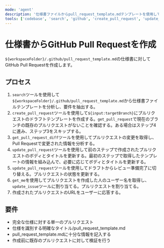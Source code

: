 ```yaml
---
mode: 'agent'
description: '仕様書ファイルからpull_request_template.mdテンプレートを使用してGitHub Pull Requestを作成します。'
tools: ['codebase', 'search', 'github', 'create_pull_request', 'update_pull_request', 'get_pull_request_diff']
---
```

# 仕様書からGitHub Pull Requestを作成

`${workspaceFolder}/.github/pull_request_template.md`の仕様書に対してGitHub Pull Requestを作成します。

## プロセス

1. `search`ツールを使用して`${workspaceFolder}/.github/pull_request_template.md`から仕様書ファイルテンプレートを分析し、要件を抽出する。
2. `create_pull_request`ツールを使用して`${input:targetBranch}`にプルリクエストのドラフトテンプレートを作成する。`get_pull_request`で現在のブランチの既存のプルリクエストがないことを確認する。ある場合はステップ4に進み、ステップ3をスキップする。
3. `get_pull_request_diff`ツールを使用してプルリクエストの変更を取得し、Pull Requestで変更された情報を分析する。
4. `update_pull_request`ツールを使用して前のステップで作成されたプルリクエストのボディとタイトルを更新する。最初のステップで取得したテンプレートの情報を組み込んで、必要に応じてボディとタイトルを更新する。
5. `update_pull_request`ツールを使用してドラフトからレビュー準備完了に切り替える。プルリクエストの状態を更新する。
6. `get_me`を使用してプルリクエストを作成した人のユーザー名を取得し、`update_issue`ツールに割り当てる。プルリクエストを割り当てる。
7. 作成されたプルリクエストのURLをユーザーに応答する。

## 要件
- 完全な仕様に対する単一のプルリクエスト
- 仕様を識別する明確なタイトル/pull_request_template.md
- pull_request_template.mdに十分な情報を記入する
- 作成前に既存のプルリクエストに対して検証を行う